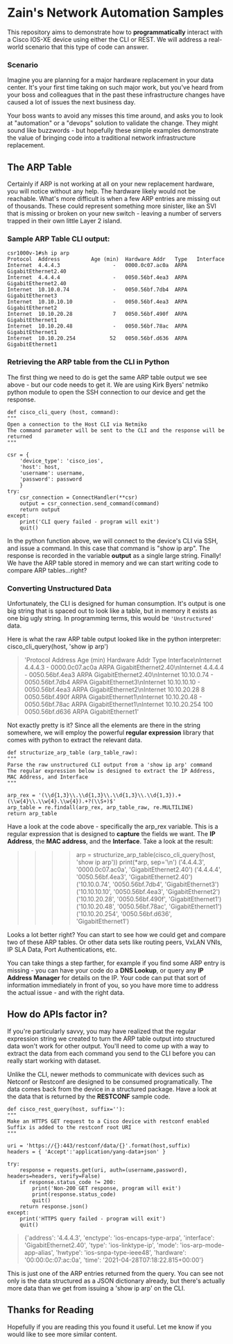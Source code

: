 # Zain's Network Automation Samples

This repository aims to demonstrate how to **programmatically** interact with a Cisco IOS-XE device using either the CLI or REST.  We will address a real-world scenario that this type of code can answer.

### Scenario
Imagine you are planning for a major hardware replacement in your data center. It's your first time taking on such major work, but you've heard from your boss and colleagues that in the past these infrastructure changes have caused a lot of issues the next business day. 

Your boss wants to avoid any misses this time around, and asks you to look at "automation" or a "devops" solution to validate the change. They might sound like buzzwords - but hopefully these simple examples demonstrate the value of bringing code into a traditional network infrastructure replacement.



## The ARP Table
Certainly if ARP is not working at all on your new replacement hardware, you will notice without any help. The hardware likely would not be reachable. What's more difficult is when a few ARP entries are missing out of thousands. These could represent something more sinister, like an SVI that is missing or broken on your new switch - leaving a number of servers trapped in their own little Layer 2 island. 

### Sample ARP Table CLI output:

	csr1000v-1#sh ip arp
	Protocol  Address          Age (min)  Hardware Addr   Type   Interface
	Internet  4.4.4.3                 -   0000.0c07.ac0a  ARPA   GigabitEthernet2.40
	Internet  4.4.4.4                 -   0050.56bf.4ea3  ARPA   GigabitEthernet2.40
	Internet  10.10.0.74              -   0050.56bf.7db4  ARPA   GigabitEthernet3
	Internet  10.10.10.10             -   0050.56bf.4ea3  ARPA   GigabitEthernet2
	Internet  10.10.20.28             7   0050.56bf.490f  ARPA   GigabitEthernet1
	Internet  10.10.20.48             -   0050.56bf.78ac  ARPA   GigabitEthernet1
	Internet  10.10.20.254           52   0050.56bf.d636  ARPA   GigabitEthernet1


### Retrieving the ARP table from the CLI in Python
The first thing we need to do is get the same ARP table output we see above - but our code needs to get it. We are using Kirk Byers' netmiko python module to open the SSH connection to our device and get the response. 

    def cisco_cli_query (host, command):
	"""
	Open a connection to the Host CLI via Netmiko
	The command parameter will be sent to the CLI and the response will be returned
	"""
	
	csr = {
		'device_type': 'cisco_ios',
		'host': host,
		'username': username,
		'password': password
		}
	try:
		csr_connection = ConnectHandler(**csr)
		output = csr_connection.send_command(command)
		return output
	except:
		print('CLI query failed - program will exit')
		quit()

In the python function above, we will connect to the device's CLI via SSH, and issue a command. In this case that command is "show ip arp". The response is recorded in the variable **output** as a single large string. Finally! We have the ARP table stored in memory and we can start writing code to compare ARP tables...right?

### Converting Unstructured Data
Unfortunately, the CLI is designed for human consumption. It's output is one big string that is spaced out to look like a table, but in memory it exists as one big ugly string. In programming terms, this would be `'Unstructured'` data. 

Here is what the raw ARP table output looked like in the python interpreter:
cisco_cli_query(host, 'show ip arp')
> 'Protocol  Address          Age (min)  Hardware Addr   Type   Interface\nInternet  4.4.4.3                 -   0000.0c07.ac0a  ARPA   GigabitEthernet2.40\nInternet  4.4.4.4                 -   0050.56bf.4ea3  ARPA   GigabitEthernet2.40\nInternet  10.10.0.74              -   0050.56bf.7db4  ARPA   GigabitEthernet3\nInternet  10.10.10.10             -   0050.56bf.4ea3  ARPA   GigabitEthernet2\nInternet  10.10.20.28             8   0050.56bf.490f  ARPA   GigabitEthernet1\nInternet  10.10.20.48             -   0050.56bf.78ac  ARPA   GigabitEthernet1\nInternet  10.10.20.254          100   0050.56bf.d636  ARPA   GigabitEthernet1'

Not exactly pretty is it? Since all the elements are there in the string somewhere, we will employ the powerful **regular expression** library that comes with python to extract the relevant data.

    def structurize_arp_table (arp_table_raw):
	"""
	Parse the raw unstructured CLI output from a 'show ip arp' command
	The regular expression below is designed to extract the IP Address, MAC Address, and Interface	
	"""
	
	arp_rex = '(\\d{1,3}\\.\\d{1,3}\\.\\d{1,3}\\.\\d{1,3}).+(\\w{4}\\.\\w{4}.\\w{4}).+?(\\S+)$'
	arp_table = re.findall(arp_rex, arp_table_raw, re.MULTILINE)
	return arp_table
Have a look at the code above - specifically the arp_rex variable. This is a regular expression that is designed to **capture** the fields we want. The **IP Address**, the **MAC address**, and the **Interface**. Take a look at the result:

> >>> arp = structurize_arp_table(cisco_cli_query(host, 'show ip arp'))
>>> print(*arp, sep='\n')
('4.4.4.3', '0000.0c07.ac0a', 'GigabitEthernet2.40')
('4.4.4.4', '0050.56bf.4ea3', 'GigabitEthernet2.40')
('10.10.0.74', '0050.56bf.7db4', 'GigabitEthernet3')
('10.10.10.10', '0050.56bf.4ea3', 'GigabitEthernet2')
('10.10.20.28', '0050.56bf.490f', 'GigabitEthernet1')
('10.10.20.48', '0050.56bf.78ac', 'GigabitEthernet1')
('10.10.20.254', '0050.56bf.d636', 'GigabitEthernet1')

Looks a lot better right? You can start to see how we could get and compare two of these ARP tables. Or other data sets like routing peers, VxLAN VNIs, IP SLA Data, Port Authentications, etc.

You can take things a step farther, for example if you find some ARP entry is missing - you can have your code do a **DNS Lookup**, or query any **IP Address Manager** for details on the IP. Your code can put that sort of information immediately in front of you, so you have more time to address the actual issue - and with the right data. 


## How do APIs factor in?
If you're particularly savvy, you may have realized that the regular expression string we created to turn the ARP table output into structured data won't work for other output. You'll need to come up with a way to extract the data from each command you send to the CLI before you can really start working with dataset. 

Unlike the CLI, newer methods to communicate with devices such as Netconf or Restconf are designed to be consumed programatically. The data comes back from the device in a structured package. Have a  look at the data that is returned by the **RESTCONF** sample code.

    def cisco_rest_query(host, suffix=''):
	"""
	Make an HTTPS GET request to a Cisco device with restconf enabled
	Suffix is added to the restconf root URI
	"""
	
	uri = 'https://{}:443/restconf/data/{}'.format(host,suffix)
	headers = { 'Accept':'application/yang-data+json' }
	
	try:
		response = requests.get(uri, auth=(username,password), headers=headers, verify=False)
		if response.status_code != 200:
			print('Non-200 GET response, program will exit')
			print(response.status_code)
			quit()
		return response.json()
	except:
		print('HTTPS query failed - program will exit')
		quit()

> {'address': '4.4.4.3', 'enctype': 'ios-encaps-type-arpa', 'interface': 'GigabitEthernet2.40', 'type': 'ios-linktype-ip', 'mode': 'ios-arp-mode-app-alias', 'hwtype': 'ios-snpa-type-ieee48', 'hardware': '00:00:0c:07:ac:0a', 'time': '2021-04-28T07:18:22.815+00:00'}

This is just one of the ARP entries returned from the query. You can see not only is the data structured as a JSON dictionary already, but there's actually more data than we get from issuing a 'show ip arp' on the CLI.


## Thanks for Reading
Hopefully if you are reading this you found it useful. Let me know if you would like to see more similar content.

